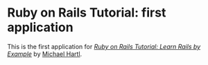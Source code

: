 # Ruby on Rails Tutorial: first application

This is the first application for [*Ruby on Rails Tutorial: Learn Rails by Example*](http://railstutorial.org/) by [Michael Hartl](http://michaelhart1.com/).
     